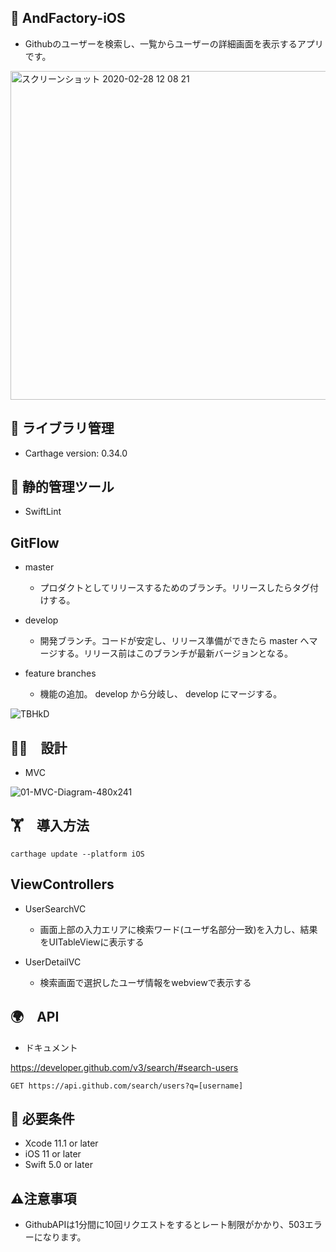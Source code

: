 ## 🚀 AndFactory-iOS
- Githubのユーザーを検索し、一覧からユーザーの詳細画面を表示するアプリです。

<img width="526" alt="スクリーンショット 2020-02-28 12 08 21" src="https://user-images.githubusercontent.com/38596913/75507031-2fc4c000-5a23-11ea-825d-3279544afa3c.png">

## 📖 ライブラリ管理
- Carthage version: 0.34.0 

## 👮 静的管理ツール
- SwiftLint

## GitFlow
- master
  - プロダクトとしてリリースするためのブランチ。リリースしたらタグ付けする。

- develop
  - 開発ブランチ。コードが安定し、リリース準備ができたら master へマージする。リリース前はこのブランチが最新バージョンとなる。

- feature branches
  - 機能の追加。 develop から分岐し、 develop にマージする。

![TBHkD](https://user-images.githubusercontent.com/38596913/75508280-eaa28d00-5a26-11ea-9d78-04a7a143ff06.png)

## 🧑‍💻　設計
- MVC

![01-MVC-Diagram-480x241](https://user-images.githubusercontent.com/38596913/75508274-e5ddd900-5a26-11ea-9228-23578f45b09c.png)

## 🏋️　導入方法
```
carthage update --platform iOS
```

## ViewControllers
- UserSearchVC
  - 画面上部の入力エリアに検索ワード(ユーザ名部分一致)を入力し、結果をUITableViewに表示する

- UserDetailVC
  - 検索画面で選択したユーザ情報をwebviewで表示する
  
## 🌍　API
- ドキュメント

https://developer.github.com/v3/search/#search-users
``` 
GET https://api.github.com/search/users?q=[username]

```

## 🎡 必要条件
- Xcode 11.1 or later
- iOS 11 or later
- Swift 5.0 or later

## ⚠️注意事項
- GithubAPIは1分間に10回リクエストをするとレート制限がかかり、503エラーになります。
